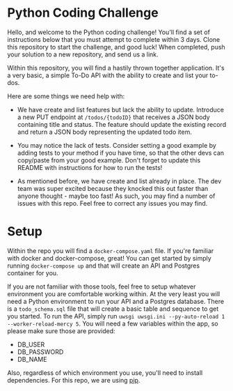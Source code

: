 # Python Coding Challenge
Hello, and welcome to the Python coding challenge!  You'll find a set of instructions below that you must attempt to complete within 3 days.  Clone this repository to start the challenge, and good luck!   When completed, push your solution to a new repository, and send us a link.

Within this repository, you will find a hastily thrown together application.  It's a very basic, a simple To-Do API with the ability to create and list your to-dos.

Here are some things we need help with:

- We have create and list features but lack the ability to update.  Introduce a new PUT endpoint at `/todos/{todoID}` that receives a JSON body containing title and status.  The feature should update the existing record and return a JSON body representing the updated todo item.

- You may notice the lack of tests.  Consider setting a good example by adding tests to your method if you have time, so that the other devs can copy/paste from your good example.  Don't forget to update this README with instructions for how to run the tests!

- As mentioned before, we have create and list already in place.  The dev team was super excited because they knocked this out faster than anyone thought - maybe too fast!  As such, you may find a number of issues with this repo.  Feel free to correct any issues you may find.

# Setup
Within the repo you will find a `docker-compose.yaml` file. If you're familiar with docker and docker-compose, great! You can get started by simply running `docker-compose up` and that will create an API and Postgres container for you.

If you are not familiar with those tools, feel free to setup whatever environment you are comfortable working within. At the very least you will need a Python environment to run your API and a Postgres database. There is a `todo_schema.sql` file that will create a basic table and sequence to get you started. To run the API, simply run `uwsgi uwsgi.ini --py-auto-reload 1 --worker-reload-mercy 5`. You will need a few variables within the app, so please make sure those are provided:

- DB_USER
- DB_PASSWORD
- DB_NAME

Also, regardless of which environment you use, you'll need to install dependencies. For this repo, we are using [pip](https://pypi.org/project/pip/).
